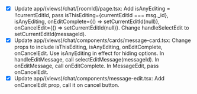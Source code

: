 - [x] Update app/(views)/chat/[roomId]/page.tsx: Add isAnyEditing = !!currentEditId, pass isThisEditing={currentEditId === msg.\_id}, isAnyEditing, onEditComplete={() => setCurrentEditId(null)}, onCancelEdit={() => setCurrentEditId(null)}. Change handleSelectEdit to setCurrentEditId(messageId).
- [x] Update app/(views)/chat/components/cards/message-card.tsx: Change props to include isThisEditing, isAnyEditing, onEditComplete, onCancelEdit. Use isAnyEditing in effect for hiding options. In handleEditMessage, call selectEditMessage(messageId). In onEditMessage, call onEditComplete. In MessageEdit, pass onCancelEdit.
- [x] Update app/(views)/chat/components/message-edit.tsx: Add onCancelEdit prop, call it on cancel button.
